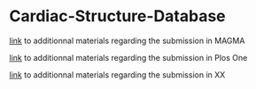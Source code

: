 # Cardiac-Structure-Database

[link](Article/) to additionnal materials regarding the submission in MAGMA

[link](Article-2/) to additionnal materials regarding the submission in Plos One

[link](Article-3/) to additionnal materials regarding the submission in XX

